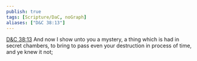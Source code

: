 ```yaml
---
publish: true
tags: [Scripture/DaC, noGraph]
aliases: ["D&C 38:13"]
---
```

[D&C 38:13](https://churchofjesuschrist.org/study/scriptures/dc-testament/dc/38?lang=eng&id=p13#p13) And now I show unto you a mystery, a thing which is had in secret chambers, to bring to pass even your destruction in process of time, and ye knew it not;
